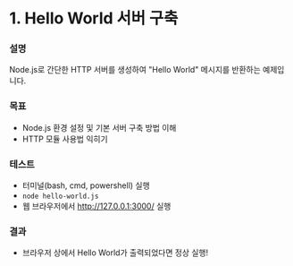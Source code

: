 # 1. Hello World 서버 구축
### 설명

Node.js로 간단한 HTTP 서버를 생성하여 "Hello World" 메시지를 반환하는 예제입니다.

### 목표

- Node.js 환경 설정 및 기본 서버 구축 방법 이해
- HTTP 모듈 사용법 익히기

### 테스트

- 터미널(bash, cmd, powershell) 실행
- `node hello-world.js`
- 웹 브라우저에서 http://127.0.0.1:3000/ 실행

### 결과

- 브라우저 상에서 Hello World가 출력되었다면 정상 실행!